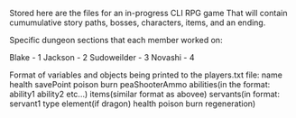 Stored here are the files for an in-progress CLI RPG game That will contain cumumulative story paths, bosses, characters, items, and an ending.

Specific dungeon sections that each member worked on:

Blake - 1 
Jackson - 2 
Sudoweilder - 3
Novashi - 4 

Format of variables and objects being printed to the players.txt file:
name health savePoint poison burn peaShooterAmmo
abilities(in the format: ability1 ability2 etc...)
items(similar format as abovee)
servants(in format: servant1 type  element(if dragon) health poison burn regeneration)

